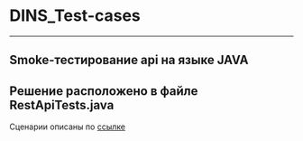 # DINS_Test-cases
---
Smoke-тестирование api на языке JAVA
---
Решение расположено в файле RestApiTests.java
---
Сценарии описаны по [ссылке](https://www.notion.so/api-d8b49a19e258443c8827c2c59efa8d3e)
